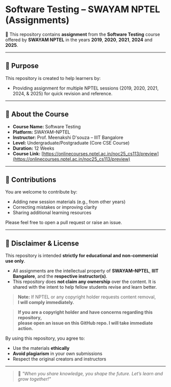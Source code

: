 # Software Testing – SWAYAM NPTEL (Assignments)

📘 This repository contains **assignment** from the **Software Testing** course offered by **SWAYAM NPTEL** in the years **2019**, **2020**, **2021**, **2024** and **2025**.

---

## 🎯 Purpose

This repository is created to help learners by:
- Providing assignment for multiple NPTEL sessions (2019, 2020, 2021, 2024, & 2025) for quick revision and reference.

---

## 📌 About the Course

- **Course Name:** Software Testing  
- **Platform:** SWAYAM–NPTEL  
- **Instructor:** Prof. Meenakshi D'souza – IIIT Bangalore 
- **Level:** Undergraduate/Postgraduate (Core CSE Course)  
- **Duration:** 12 Weeks  
- **Course Link:** [https://onlinecourses.nptel.ac.in/noc25_cs113/preview](https://onlinecourses.nptel.ac.in/noc25_cs113/preview)

---

## 🤝 Contributions

You are welcome to contribute by:
- Adding new session materials (e.g., from other years)
- Correcting mistakes or improving clarity
- Sharing additional learning resources

Please feel free to open a pull request or raise an issue.

---

## 📜 Disclaimer & License

This repository is intended **strictly for educational and non-commercial use only**.  

- All assignments are the intellectual property of **SWAYAM–NPTEL**, **IIIT Bangalore**, and the **respective instructor(s)**.  
- This repository does **not claim any ownership** over the content. It is shared with the intent to help fellow students revise and learn better.  

> **Note:** If NPTEL or any copyright holder requests content removal,  
> **I will comply immediately.**

> **If you are a copyright holder and have concerns regarding this repository,  
> please open an issue on this GitHub repo. I will take immediate action.**

By using this repository, you agree to:
- Use the materials **ethically**
- **Avoid plagiarism** in your own submissions
- Respect the original creators and instructors

---

> 🌱 *"When you share knowledge, you shape the future. Let’s learn and grow together!"*

